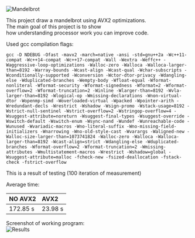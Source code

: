![Mandelbrot](~/Pictures/2022-04-16_11-25.png)

This project draw a mandelbrot using AVX2 optimizations.  
The main goal of this project is to show  
how understanding processor work you can improve code.  

Used gcc compilation flags:  
~~~
gcc -D NDEBUG -Ofast -mavx2 -march=native -ansi -std=gnu++2a -Wc++11-compat -Wc++14-compat -Wc++17-compat -Wall -Wextra -Weffc++ -Waggressive-loop-optimizations -Walloc-zero -Walloca -Walloca-larger-than=8192 -Warray-bounds -Wcast-align -Wcast-qual -Wchar-subscripts -Wconditionally-supported -Wconversion -Wctor-dtor-privacy -Wdangling-else -Wduplicated-branches -Wempty-body -Wfloat-equal -Wformat-nonliteral -Wformat-security -Wformat-signedness -Wformat=2 -Wformat-overflow=2 -Wformat-truncation=2 -Winline -Wlarger-than=8192 -Wvla-larger-than=8192 -Wlogical-op -Wmissing-declarations -Wnon-virtual-dtor -Wopenmp-simd -Woverloaded-virtual -Wpacked -Wpointer-arith -Wredundant-decls -Wrestrict -Wshadow -Wsign-promo -Wstack-usage=8192 -Wstrict-null-sentinel -Wstrict-overflow=2 -Wstringop-overflow=4 -Wsuggest-attribute=noreturn -Wsuggest-final-types -Wsuggest-override -Wswitch-default -Wswitch-enum -Wsync-nand -Wundef -Wunreachable-code -Wunused -Wvariadic-macros -Wno-literal-suffix -Wno-missing-field-initializers -Wnarrowing -Wno-old-style-cast -Wvarargs -Waligned-new -Walloc-size-larger-than=1073741824 -Walloc-zero -Walloca -Walloca-larger-than=8192 -Wcast-align=strict -Wdangling-else -Wduplicated-branches -Wformat-overflow=2 -Wformat-truncation=2 -Wmissing-attributes -Wmultistatement-macros -Wrestrict -Wshadow=global -Wsuggest-attribute=malloc -fcheck-new -fsized-deallocation -fstack-check -fstrict-overflow 
~~~

This is a result of testing (100 iteration of measurement)  

Average time:  

| NO AVX2   |   AVX2  |
| :-------- | :------ |
| 172.85 s  | 23.98 s |

Screenshot of working program:  
![Results](~/Pictures/2022-04-16_12-03.png)

